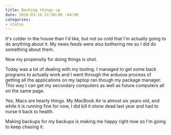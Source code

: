 ```yaml
---
title: Backing things up
date: 2020-03-16 21:50:00 -04:00
categories:
- status
---
```


It's colder in the house than I'd like, but not so cold that I'm actually going to do anything about it.  My news feeds were also bothering me so I did do something about them.

Now my propensity for doing things is shot.

Today was a lot of dealing with my tooling.  I managed to get some back programs to actually work and I went through the arduous process of getting all the applications on my laptop ran though my package manager. This way I can get my secondary computers as well as future computers all on the same page.  

Yes, Macs are hearty things.  My MacBook Air is almost six years old, and while it is running fine for now, I did kill it stone dead last year and had to nurse it back to health. 

Making backups for my backups is making me happy right now so I'm going to keep chasing it.